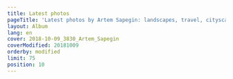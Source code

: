 ```yaml
---
title: Latest photos
pageTitle: 'Latest photos by Artem Sapegin: landscapes, travel, cityscapes, nature and dogs'
layout: Album
lang: en
cover: 2018-10-09_3830_Artem_Sapegin
coverModified: 20181009
orderby: modified
limit: 75
position: 10
---
```

